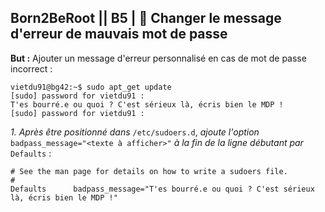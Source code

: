 ## **Born2BeRoot**  || **B5** | :crown: Changer le message d'erreur de mauvais mot de passe

__But :__ Ajouter un message d'erreur personnalisé en cas de mot de passe incorrect :
```
vietdu91@bg42:~$ sudo apt_get update
[sudo] password for vietdu91 :
T'es bourré.e ou quoi ? C'est sérieux là, écris bien le MDP !
[sudo] password for vietdu91 :
```

*1. Après être positionné dans* ```/etc/sudoers.d```,  *ajoute l'option* ```badpass_message="<texte à afficher>"``` *à la fin de la ligne débutant par* ```Defaults``` :
```
# See the man page for details on how to write a sudoers file.
#
Defaults      badpass_message="T'es bourré.e ou quoi ? C'est sérieux là, écris bien le MDP !"
```
